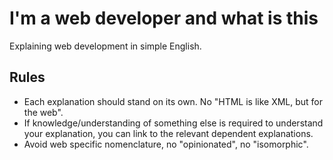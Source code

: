 # I'm a web developer and what is this
Explaining web development in simple English.

## Rules

- Each explanation should stand on its own. No "HTML is like XML, but
  for the web".
- If knowledge/understanding of something else is required to understand
  your explanation, you can link to the relevant dependent explanations.
- Avoid web specific nomenclature, no "opinionated", no "isomorphic".
